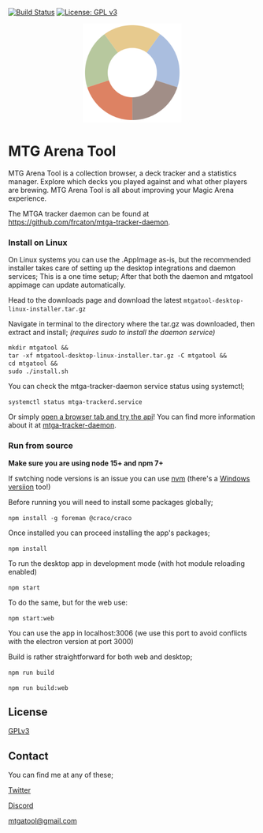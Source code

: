 [![Build Status](https://github.com/mtgatool/mtgatool-desktop/actions/workflows/build.yml/badge.svg?branch=master)](https://github.com/mtgatool/mtgatool-desktop/actions/workflows/build.yml)
[![License: GPL v3](https://img.shields.io/badge/License-GPLv3-blue.svg)](https://www.gnu.org/licenses/gpl-3.0)

<p align="center">
  <img width="200" height="200" src="https://github.com/Manuel-777/MTG-Arena-Tool-Metadata/raw/master/icon.png"><br>
  <b><h1>MTG Arena Tool</h1></b>
</p>

MTG Arena Tool is a collection browser, a deck tracker and a statistics manager. Explore which decks you played against and what other players are brewing. MTG Arena Tool is all about improving your Magic Arena experience.

The MTGA tracker daemon can be found at https://github.com/frcaton/mtga-tracker-daemon.

### Install on Linux

On Linux systems you can use the .AppImage as-is, but the recommended installer takes care of setting up the desktop integrations and daemon services; This is a one time setup; After that both the daemon and mtgatool appimage can update automatically.

Head to the downloads page and download the latest `mtgatool-desktop-linux-installer.tar.gz`

Navigate in terminal to the directory where the tar.gz was downloaded, then extract and install; _(requires sudo to install the daemon service)_
```
mkdir mtgatool &&
tar -xf mtgatool-desktop-linux-installer.tar.gz -C mtgatool &&
cd mtgatool &&
sudo ./install.sh
```

You can check the mtga-tracker-daemon service status using systemctl;

```systemctl status mtga-trackerd.service```

Or simply [open a browser tab and try the api](http://localhost:6842/status)! You can find more information about it at [mtga-tracker-daemon](https://github.com/frcaton/mtga-tracker-daemon).



### Run from source

**Make sure you are using node 15+ and npm 7+**

If swtching node versions is an issue you can use [nvm](https://github.com/nvm-sh/nvm) (there's a [Windows versiion](https://github.com/coreybutler/nvm-windows) too!)


Before running you will need to install some packages globally;

```npm install -g foreman @craco/craco```

Once installed you can proceed installing the app's packages;

```npm install```


To run the desktop app in development mode (with hot module reloading enabled)

```npm start```

To do the same, but for the web use:

```npm start:web```

You can use the app in localhost:3006 (we use this port to avoid conflicts with the electron version at port 3000)


Build is rather straightforward for both web and desktop;

```npm run build```

```npm run build:web```

## License

[GPLv3](./LICENSE.md)

## Contact
You can find me at any of these;

[Twitter](https://twitter.com/MEtchegaray7)

[Discord](https://discord.gg/K9bPkJy)

[mtgatool@gmail.com](mailto:mtgatool@gmail.com)
